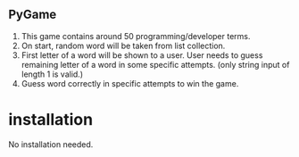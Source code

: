 ## PyGame
1. This game contains around 50 programming/developer terms.
2. On start, random word will be taken from list collection. 
3. First letter of a word will be shown to a user. User needs to guess remaining letter of a word in some specific attempts.
   (only string input of length 1 is valid.)
4. Guess word correctly in specific attempts to win the game.
# installation
No installation needed.
